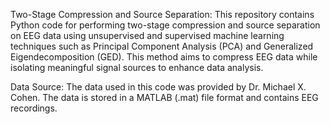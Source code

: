 Two-Stage Compression and Source Separation:
This repository contains Python code for performing two-stage compression and source separation on EEG data using unsupervised and supervised machine learning techniques such as Principal Component Analysis (PCA) and Generalized Eigendecomposition (GED). This method aims to compress EEG data while isolating meaningful signal sources to enhance data analysis.

Data Source:
The data used in this code was provided by Dr. Michael X. Cohen. The data is stored in a MATLAB (.mat) file format and contains EEG recordings.
